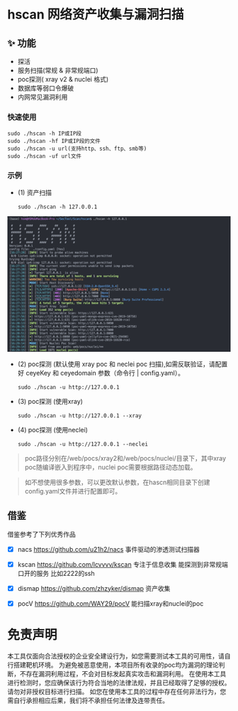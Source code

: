 # hscan 网络资产收集与漏洞扫描


## ✨ 功能
- 探活
- 服务扫描(常规 & 非常规端口)
- poc探测( xray v2 & nuclei 格式)
- 数据库等弱口令爆破
- 内网常见漏洞利用

### 快速使用

```
sudo ./hscan -h IP或IP段 
sudo ./hscan -hf IP或IP段的文件 
sudo ./hscan -u url(支持http、ssh、ftp、smb等) 
sudo ./hscan -uf url文件 
```

### 示例


- (1) 资产扫描
  ```
  sudo ./hscan -h 127.0.0.1
  ```
![pages1](docs/pages1.png)

- (2) poc探测 (默认使用 xray poc 和 neclei poc 扫描),如需反联验证，请配置好 ceyeKey 和 ceyedomain 参数（命令行 | config.yaml）。
  ```
  sudo ./hscan -u http://127.0.0.1
  ```
  
- (3) poc探测 (使用xray)
  ```
  sudo ./hscan -u http://127.0.0.1 --xray
  ```
  
- (4) poc探测 (使用neclei)
  ```
  sudo ./hscan -u http://127.0.0.1 --neclei
  ```
  
> poc路径分别在/web/pocs/xray2和/web/pocs/nuclei/目录下，其中xray poc随编译嵌入到程序中，nuclei poc需要根据路径动态加载。

> 如不想使用很多参数，可以更改默认参数，在hascn相同目录下创建config.yaml文件并进行配置即可。

## 借鉴
借鉴参考了下列优秀作品
- [x] nacs https://github.com/u21h2/nacs 事件驱动的渗透测试扫描器
- [x] kscan https://github.com/lcvvvv/kscan 专注于信息收集 能探测到非常规端口开的服务 比如2222的ssh
- [x] dismap https://github.com/zhzyker/dismap 资产收集
- [x] pocV https://github.com/WAY29/pocV 能扫描xray和nuclei的poc



# 免责声明
本工具仅面向合法授权的企业安全建设行为，如您需要测试本工具的可用性，请自行搭建靶机环境。
为避免被恶意使用，本项目所有收录的poc均为漏洞的理论判断，不存在漏洞利用过程，不会对目标发起真实攻击和漏洞利用。
在使用本工具进行检测时，您应确保该行为符合当地的法律法规，并且已经取得了足够的授权。请勿对非授权目标进行扫描。
如您在使用本工具的过程中存在任何非法行为，您需自行承担相应后果，我们将不承担任何法律及连带责任。

